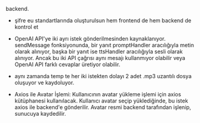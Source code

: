 backend.
- şifre eu standartlarında oluşturulsun hem frontend de hem backend de kontrol et

- OpenAI API'ye iki ayrı istek gönderilmesinden kaynaklanıyor. sendMessage fonksiyonunda, bir yanıt promptHandler aracılığıyla metin olarak alınıyor, başka bir yanıt ise ttsHandler aracılığıyla sesli olarak alınıyor. Ancak bu iki API çağrısı aynı mesajı kullanmıyor olabilir veya OpenAI API farklı cevaplar üretiyor olabilir.

- aynı zamanda temp te her iki istekten dolayı 2 adet .mp3 uzantılı dosya oluşuyor ve kaydoluyor.

- Axios ile Avatar İşlemi:
Kullanıcının avatar yükleme işlemi için axios kütüphanesi kullanılacak. Kullanıcı avatar seçip yüklediğinde, bu istek axios ile backend'e gönderilir.
Avatar resmi backend tarafından işlenip, sunucuya kaydedilir.

